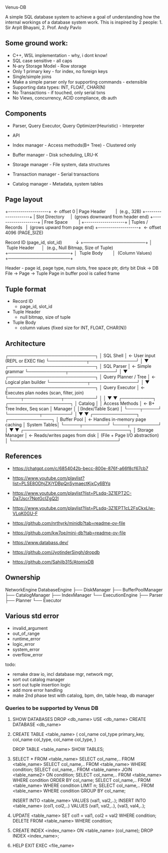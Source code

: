 Venus-DB

A simple SQL database system to achieve a goal of understanding how the internal workings of a database system work.
This is inspired by 2 people: 1. Sir Arpit Bhayani, 2. Prof. Andy Pavlo


## Some ground work:
- C++, WSL implementation - why, i dont know!
- SQL case sensitive - all caps
- N-ary Storage Model - Row storage
- Only 1 primary key - for index, no foreign keys
- Single/simple joins
- Make a simple parser only for supporting commands - extensible
- Supporting data types: INT, FLOAT, CHAR(N)
- No Transactions - if touched, only serial txns
- No Views, concurrency, ACID compliance, db auth


## Components
- Parser, Query Executor, Query Optimizer(Heuristic) - Interpreter
- API 
- Index manager - Access methods(B+ Tree) - Clustered only
- Buffer manager - Disk scheduling, LRU-K
- Storage manager - File system, data structures

- Transaction manager - Serial transactions 
- Catalog manager - Metadata, system tables


## Page layout
+--------------------+  ← offset 0
| Page Header        |  (e.g., 32B)
+--------------------+
| Slot Directory     |  (grows downward from header end)
+--------------------+
| Free Space         |
+--------------------+
| Tuples / Records   |  (grows upward from page end)
+--------------------+  ← offset 4096 (PAGE_SIZE)


Record ID (page_id, slot_id)
          ↓
+────────────────────+
│  Tuple Header      │  (e.g., Null Bitmap, Size of Tuple)
+────────────────────+
│  Tuple Body        │  (Column Values)
+────────────────────+


Header - page id, page type, num slots, free space ptr, dirty bit
Disk -> DB File -> Page -> Tuple
Page in buffer pool is called frame


## Tuple format
- Record ID
  - page_id, slot_id
- Tuple Header
  - null bitmap, size of tuple
- Tuple Body
  - column values (fixed size for INT, FLOAT, CHAR(N))


## Architecture
┌────────────────────────────┐
│        SQL Shell           │  ← User input (REPL or EXEC file)
└────────────┬───────────────┘
             │
             ▼
┌────────────────────────────┐
│        SQL Parser          │  ← Simple grammar
└────────────┬───────────────┘
             │
             ▼
┌────────────────────────────┐
│     Query Planner / Tree   │  ← Logical plan builder
└────────────┬───────────────┘
             │
             ▼
┌────────────────────────────┐
│      Query Executor        │  ← Executes plan nodes (scan, filter, join)
└────┬────────────┬──────────┘
     │            │
     ▼            ▼
┌──────────┐   ┌────────────────────┐
│ Catalog  │   │  Access Methods    │  ← B+ Tree Index, Seq scan
│ Manager  │   │(Index/Table Scan)  │
└────┬─────┘   └──────────┬─────────┘
     │                    ▼
     ▼             ┌──────────────┐
┌──────────────┐   │ Buffer Pool  │ ← Handles in-memory page caching
│ System Tables│   └─────┬────────┘
└────┬─────────┘         │
     ▼                   ▼
┌──────────────────────────────────┐
│        Storage Manager           │  ← Reads/writes pages from disk
│  (File + Page I/O abstraction)   │
└──────────────────────────────────┘


## References
- https://chatgpt.com/c/6854042b-becc-800e-876f-a66f8cf67cb7

- https://www.youtube.com/playlist?list=PLSE8ODhjZXjYDBpQnSymaectKjxCy6BYq
- https://www.youtube.com/playlist?list=PLsdq-3Z1EPT2C-Da7Jscr7NptGcIZgQ2l
- https://www.youtube.com/playlist?list=PLsdq-3Z1EPT1cL2FsCkxLlw-VLqK0GU-F

- https://github.com/nrthyrk/minidb?tab=readme-ov-file
- https://github.com/kw7oe/mini-db?tab=readme-ov-file
- https://www.databass.dev/
- https://github.com/JyotinderSingh/dropdb
- https://github.com/Sahilb315/AtomixDB


## Ownership

NetworkEngine
DatabaseEngine
├── DiskManager
├── BufferPoolManager  
├── CatalogManager
├── IndexManager
└── ExecutionEngine
    ├── Parser
    ├── Planner
    └── Executor


## Various std error
- invalid_argument
- out_of_range
- runtime_error
- logic_error
- system_error
- overflow_error



todo:
- remake draw io, incl database mgr, network mgr, 
- sort out catalog manager
- sort out tuple insertion logic
- add more error handling
- make 2nd phase test with catalog, bpm, dm, table heap, db manager


### Queries to be supported by Venus DB
1. SHOW DATABASES
   DROP <db_name>
   USE <db_name>
   CREATE DATABASE <db_name>
  
2. CREATE TABLE <table_name> ( 
    col_name col_type primary_key,
    col_name col_type,
    col_name col_type,
   )

   DROP TABLE <table_name>
   SHOW TABLES;

3. SELECT * FROM <table_name>
   SELECT col_name,.. FROM <table_name>
   SELECT col_name,.. FROM <table_name> WHERE condition;
   SELECT col_name,.. FROM <table_name> JOIN <table_name2> ON condition;
   SELECT col_name,.. FROM <table_name> WHERE condition ORDER BY col_name;
   SELECT col_name,.. FROM <table_name> WHERE condition LIMIT n;
   SELECT col_name,.. FROM <table_name> WHERE condition GROUP BY col_name;

   INSERT INTO <table_name> VALUES (val1, val2,..);
   INSERT INTO <table_name> (col1, col2,..) VALUES (val1, val2,..), (val3, val4,..);

4. UPDATE <table_name> SET col1 = val1, col2 = val2 WHERE condition;
   DELETE FROM <table_name> WHERE condition;

5. CREATE INDEX <index_name> ON <table_name> (col_name);
   DROP INDEX <index_name>;

6. HELP
   EXIT
   EXEC <file_name>

   